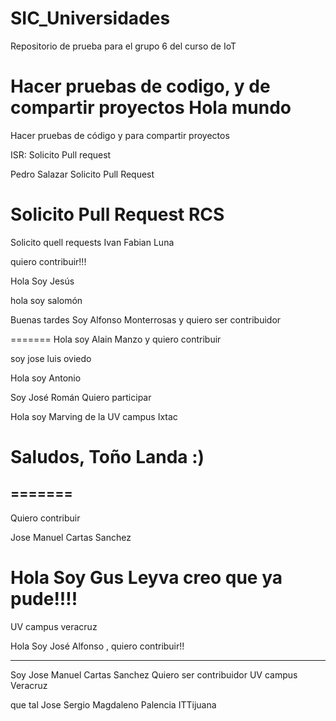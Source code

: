 # SIC_Universidades

Repositorio de prueba para el grupo 6 del curso de IoT

Hacer pruebas de codigo, y de compartir proyectos
Hola mundo
=======
Hacer pruebas de código y para compartir proyectos


ISR: Solicito Pull request

Pedro Salazar Solicito Pull Request


Solicito Pull Request RCS
=======

Solicito quell requests Ivan Fabian Luna


quiero contribuir!!!

Hola Soy Jesús 

hola soy salomón 

Buenas tardes Soy Alfonso Monterrosas y quiero ser contribuidor


=======
Hola soy Alain Manzo y quiero contribuir

soy jose luis oviedo


Hola soy Antonio


Soy José Román Quiero participar


Hola soy Marving de la UV campus Ixtac


Saludos, Toño Landa :)
=======
=======
-------------------------------------------------
Quiero contribuir

Jose Manuel Cartas Sanchez






Hola Soy Gus Leyva creo que ya pude!!!!
=======
UV campus veracruz 



Hola Soy José Alfonso , quiero contribuir!!


---------------------------------------------


Soy Jose Manuel  Cartas Sanchez
Quiero ser contribuidor 
UV campus Veracruz


que tal Jose Sergio Magdaleno Palencia
ITTijuana


